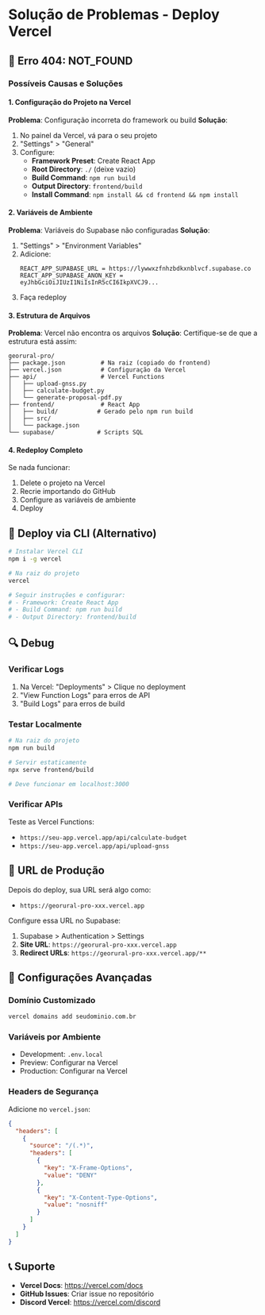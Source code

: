 # Solução de Problemas - Deploy Vercel

## 🔧 Erro 404: NOT_FOUND

### Possíveis Causas e Soluções

#### 1. Configuração do Projeto na Vercel

**Problema**: Configuração incorreta do framework ou build
**Solução**:
1. No painel da Vercel, vá para o seu projeto
2. "Settings" > "General"
3. Configure:
   - **Framework Preset**: Create React App
   - **Root Directory**: `./` (deixe vazio)
   - **Build Command**: `npm run build`
   - **Output Directory**: `frontend/build`
   - **Install Command**: `npm install && cd frontend && npm install`

#### 2. Variáveis de Ambiente

**Problema**: Variáveis do Supabase não configuradas
**Solução**:
1. "Settings" > "Environment Variables"
2. Adicione:
   ```
   REACT_APP_SUPABASE_URL = https://lywwxzfnhzbdkxnblvcf.supabase.co
   REACT_APP_SUPABASE_ANON_KEY = eyJhbGciOiJIUzI1NiIsInR5cCI6IkpXVCJ9...
   ```
3. Faça redeploy

#### 3. Estrutura de Arquivos

**Problema**: Vercel não encontra os arquivos
**Solução**: Certifique-se de que a estrutura está assim:
```
georural-pro/
├── package.json          # Na raiz (copiado do frontend)
├── vercel.json           # Configuração da Vercel
├── api/                  # Vercel Functions
│   ├── upload-gnss.py
│   ├── calculate-budget.py
│   └── generate-proposal-pdf.py
├── frontend/             # React App
│   ├── build/           # Gerado pelo npm run build
│   ├── src/
│   └── package.json
└── supabase/            # Scripts SQL
```

#### 4. Redeploy Completo

Se nada funcionar:
1. Delete o projeto na Vercel
2. Recrie importando do GitHub
3. Configure as variáveis de ambiente
4. Deploy

## 🚀 Deploy via CLI (Alternativo)

```bash
# Instalar Vercel CLI
npm i -g vercel

# Na raiz do projeto
vercel

# Seguir instruções e configurar:
# - Framework: Create React App
# - Build Command: npm run build
# - Output Directory: frontend/build
```

## 🔍 Debug

### Verificar Logs
1. Na Vercel: "Deployments" > Clique no deployment
2. "View Function Logs" para erros de API
3. "Build Logs" para erros de build

### Testar Localmente
```bash
# Na raiz do projeto
npm run build

# Servir estaticamente
npx serve frontend/build

# Deve funcionar em localhost:3000
```

### Verificar APIs
Teste as Vercel Functions:
- `https://seu-app.vercel.app/api/calculate-budget`
- `https://seu-app.vercel.app/api/upload-gnss`

## 📱 URL de Produção

Depois do deploy, sua URL será algo como:
- `https://georural-pro-xxx.vercel.app`

Configure essa URL no Supabase:
1. Supabase > Authentication > Settings
2. **Site URL**: `https://georural-pro-xxx.vercel.app`
3. **Redirect URLs**: `https://georural-pro-xxx.vercel.app/**`

## 🔧 Configurações Avançadas

### Domínio Customizado
```bash
vercel domains add seudominio.com.br
```

### Variáveis por Ambiente
- Development: `.env.local`
- Preview: Configurar na Vercel
- Production: Configurar na Vercel

### Headers de Segurança
Adicione no `vercel.json`:
```json
{
  "headers": [
    {
      "source": "/(.*)",
      "headers": [
        {
          "key": "X-Frame-Options",
          "value": "DENY"
        },
        {
          "key": "X-Content-Type-Options",
          "value": "nosniff"
        }
      ]
    }
  ]
}
```

## 📞 Suporte

- **Vercel Docs**: https://vercel.com/docs
- **GitHub Issues**: Criar issue no repositório
- **Discord Vercel**: https://vercel.com/discord